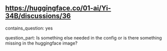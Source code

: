 ## https://huggingface.co/01-ai/Yi-34B/discussions/36

contains_question: yes

question_part: Is something else needed in the config or is there something missing in the huggingface image?
